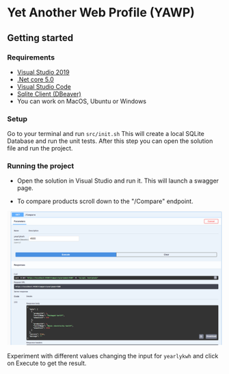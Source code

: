 # Yet Another Web Profile (YAWP)
## Getting started

### Requirements

- [Visual Studio 2019](https://visualstudio.microsoft.com/downloads/) 
- [.Net core 5.0](https://dotnet.microsoft.com/download)
- [Visual Studio Code](https://code.visualstudio.com/)
- [Sqlite Client (DBeaver)](https://dbeaver.io/)
- You can work on MacOS, Ubuntu or Windows

### Setup


Go to your terminal and run `src/init.sh`
This will create a local SQLite Database and run the unit tests.
After this step you can open the solution file and run the project.


### Running the project


- Open the solution in Visual Studio and run it. This will launch a swagger page.

- To compare products scroll down to the "/Compare" endpoint.

![](images/compare.png)

Experiment with different values changing the input for `yearlykwh` and click on Execute to get the result.
